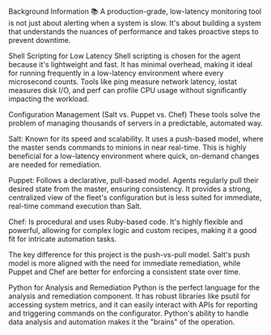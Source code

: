 Background Information 📚
A production-grade, low-latency monitoring tool is not just about alerting when a system is slow. It's about building a system that understands the nuances of performance and takes proactive steps to prevent downtime.

Shell Scripting for Low Latency
Shell scripting is chosen for the agent because it's lightweight and fast. It has minimal overhead, making it ideal for running frequently in a low-latency environment where every microsecond counts. Tools like ping measure network latency, iostat measures disk I/O, and perf can profile CPU usage without significantly impacting the workload.

Configuration Management (Salt vs. Puppet vs. Chef)
These tools solve the problem of managing thousands of servers in a predictable, automated way.

Salt: Known for its speed and scalability. It uses a push-based model, where the master sends commands to minions in near real-time. This is highly beneficial for a low-latency environment where quick, on-demand changes are needed for remediation.

Puppet: Follows a declarative, pull-based model. Agents regularly pull their desired state from the master, ensuring consistency. It provides a strong, centralized view of the fleet's configuration but is less suited for immediate, real-time command execution than Salt.

Chef: Is procedural and uses Ruby-based code. It's highly flexible and powerful, allowing for complex logic and custom recipes, making it a good fit for intricate automation tasks.

The key difference for this project is the push-vs-pull model. Salt's push model is more aligned with the need for immediate remediation, while Puppet and Chef are better for enforcing a consistent state over time.

Python for Analysis and Remediation
Python is the perfect language for the analysis and remediation component. It has robust libraries like psutil for accessing system metrics, and it can easily interact with APIs for reporting and triggering commands on the configurator. Python's ability to handle data analysis and automation makes it the "brains" of the operation.
